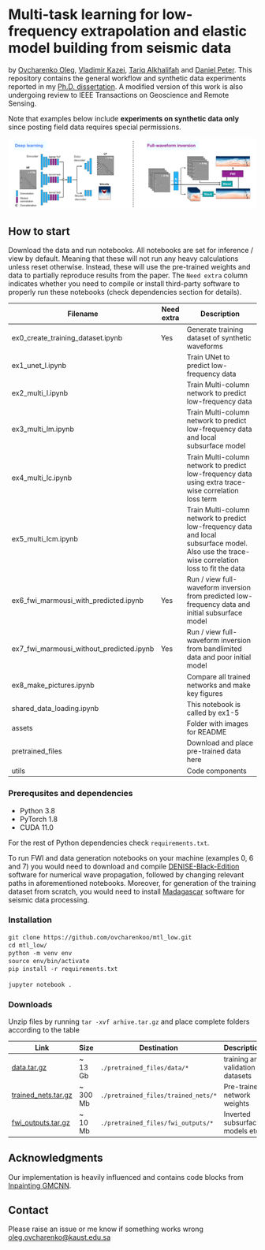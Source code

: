 
# Multi-task learning for low-frequency extrapolation and elastic model building from seismic data


by [Ovcharenko Oleg](https://ovcharenkoo.com/), [Vladimir Kazei](https://vkazei.com/), [Tariq Alkhalifah](https://sites.google.com/a/kaust.edu.sa/tariq/home) and [Daniel Peter](https://github.com/danielpeter). This repository contains the general workflow and synthetic data experiments reported in my [Ph.D. dissertation](https://repository.kaust.edu.sa/handle/10754/673716). A modified version of this work is also undergoing review to IEEE Transactions on Geoscience and Remote Sensing.


Note that examples below include **experiments on synthetic data only** since posting field data requires special permissions.

![workflow](./assets/arch.png)

## How to start
Download the data and run notebooks. All notebooks are set for inference / view by default. Meaning that these will not run any heavy calculations unless reset otherwise. Instead, these will use the pre-trained weights and data to partially reproduce results from the paper. The `Need extra` column indicates whether you need to compile or install third-party software to properly run these notebooks (check dependencies section for details).


| Filename | Need extra | Description |
| -------- | ----- | ---- |
| ex0_create_training_dataset.ipynb | Yes | Generate training dataset of synthetic waveforms | 
| ex1_unet_l.ipynb | | Train UNet to predict low-frequency data | 
| ex2_multi_l.ipynb | | Train Multi-column network to predict low-frequency data |
| ex3_multi_lm.ipynb |  | Train Multi-column network to predict low-frequency data and local subsurface model|
| ex4_multi_lc.ipynb | | Train Multi-column network to predict low-frequency data using extra trace-wise correlation loss term | 
| ex5_multi_lcm.ipynb | | Train Multi-column network to predict low-frequency data and local subsurface model. Also use the trace-wise correlation loss to fit the data |
| ex6_fwi_marmousi_with_predicted.ipynb | Yes | Run / view full-waveform inversion from predicted low-frequency data and initial subsurface model| 
| ex7_fwi_marmousi_without_predicted.ipynb | Yes | Run / view full-waveform inversion from bandlimited data and poor initial model |
| ex8_make_pictures.ipynb | | Compare all trained networks and make key figures | 
| shared_data_loading.ipynb | | This notebook is called by ex1-5|
| assets | | Folder with images for README| 
| pretrained_files | | Download and place pre-trained data here | 
| utils |  | Code components | 

### Prerequsites and dependencies
* Python 3.8
* PyTorch 1.8
* CUDA 11.0

For the rest of Python dependencies check `requirements.txt`.

To run FWI and data generation notebooks on your machine (examples 0, 6 and 7) you would need to download and compile [DENISE-Black-Edition](https://github.com/daniel-koehn/DENISE-Black-Edition) software for numerical wave propagation, followed by changing relevant paths in aforementioned notebooks. Moreover, for generation of the training dataset from scratch, you would need to install [Madagascar](https://github.com/ahay/src) software for seismic data processing.

### Installation
```
git clone https://github.com/ovcharenkoo/mtl_low.git
cd mtl_low/
python -m venv env
source env/bin/activate
pip install -r requirements.txt

jupyter notebook .
```

### Downloads
Unzip files by running `tar -xvf arhive.tar.gz` and place complete folders according to the table

| Link | Size | Destination | Description
| ---- | -----| ------------| ----------- |
| [data.tar.gz](https://www.dropbox.com/s/58zckalcm6wlp06/data.tar.gz?dl=1) | ~ 13 Gb | `./pretrained_files/data/*` | training and validation datasets
| [trained_nets.tar.gz](https://www.dropbox.com/s/a8wvncp86iiob0d/trained_nets.tar.gz?dl=1) | ~ 300 Mb| `./pretrained_files/trained_nets/*` | Pre-trained network weights
| [fwi_outputs.tar.gz](https://www.dropbox.com/s/jpnb18j62jqrs22/fwi_outputs.tar.gz?dl=1) | ~ 10 Mb | `./pretrained_files/fwi_outputs/*` | Inverted subsurface models etc.

## Acknowledgments
Our implementation is heavily influenced and contains code blocks from [Inpainting GMCNN](https://github.com/shepnerd/inpainting_gmcnn).

## Contact
Please raise an issue or me know if something works wrong
oleg.ovcharenko@kaust.edu.sa
